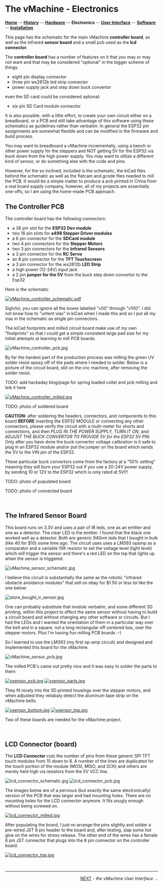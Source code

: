 # The vMachine - Electronics

**[Home](../readme.md)** --
**[History](history.md)** --
**[Hardware](hardware.md)** --
**Electronics** --
**[User Interface](ui.md)** --
**[Software](software.md)** --
**[Installation](installation.md)**


This page has the schematic for the main vMachine **controller board**, as well
as the infrared **sensor board** and a small pcb used as the **lcd connector**.

The **controller board** has a number of features on it that you may or may not
want and that may be considered "optional" in the bigger scheme of things.

- eight pin display connector
- three pin ws2812b led strip connector
- power supply jack and step down buck convertor

even the SD card could be considered optional:

- six pin SD Card module connector

It is also possible, with a little effort, to create your own
circuit either on a breadboard, or a PCB and still take advantage
of this software using these schematics as guidelines rather than
verbatim.  In general the ESP32 pin assignments are somewhat flexible
and can be modified in the firmware and build process.

You may want to breadboard a vMachine incrementally, using a bench or
other power supply for the steppers and NOT getting 5V for the
ESP32 via buck down from the high power supply.  You may want
to utilize a different kind of sensor, or do something else with
the code and pins.

However, for the so inclined, included is the schematic, the kiCad
files behind the schematic as well as the flatcam and gcode files
needed to mill the PCB.  It would be a simple matter to produce a
pcb printed in China from a real board supply company, however, all
of my projects are essentially one-offs, so I am using the home-made
PCB approach.



## The Controller PCB

The controller board has the following connectors:

- a 38 pin slot for the **ESP32 Dev module**
- two 16 pin slots for **a498 Stepper Driver modules**
- a 6 pin connector for the **SDCard module**
- two 4 pin connectors for the **Stepper Motors**
- two 3 pin connectors for the **Infrared Sensors**
- a 3 pin connector for the **RC Servo**
- an 8 pin connector for the **TFT Touchscreen**
- a 3 pin connector for the ws2812b **LED Strip**
- a high power (12-24V) input jack
- a 2 pin **jumper for the 5V** from the buck step down convertor to the Esp32

Here is the schematic

[![vMachine_controller_schematic.pdf](images/vMachine_controller_schematic.jpg)](images/vMachine_controller_schematic.pdf)


Sigh/lol, you can ignore all the boxes labelled "v00" through "v100".
I did not know how to "untent vias" in kiCad when I made this and so
I put all my vias in the schematic as single pin connectors.

The kiCad footprints and milled circuit board make use of my own "footprints" so that
I could get a simple consistent large pad size for my initial attempts at learning
to mill PCB boards.

![vMachine_controller_pcb.jpg](images/vMachine_controller_pcb.jpg)

By far the hardest part of the production process was milling the green UV solder
resist epoxy off of the pads where I needed to solder.  Below is a picture of the circuit
board, still on the cnc machine, after removing the solder resist.

TODO: add hackaday blog/page for spring loaded collet and pcb milling and link it here

[![vMachine_controller_milled.jpg](images/vMachine_controller_milled_resized.jpg)](images/vMachine_controller_milled.jpg)


TODO: photo of soldered board

**CAUTION:** after soldering the headers, connectors, and components
to this board
**BEFORE** inserting the ESP32 MODULE or connecting any other connectors,
please verify the circuit with a multi-meter for shorts and connections,
and then *PLUG IN THE POWER SUPPLY, TURN IT ON, and *ADJUST THE BUCK
CONVERTOR* TO PROVIDE 5V for the ESP32 5V PIN*.
Only after you have done the buck convertor voltage calibration
is it safe to plug in an ESP32 module and/or put the jumper on
the board which sends the 5V to the VIN pin of the ESP32.

These particular buck convertors come from the factory at
a "50% setting" meaning they will burn your ESP32 out if
you use a 20-24V power supply, by sending 10 or 12V to the
ESP32 which is only rated at 5V!!!


TODO: photo of populated board

TODO: photo of connected board

<br>

## The Infrared Sensor Board

This board runs on 3.3V and uses a pair of IR leds, one as an emitter and one
as a detector. The clear LED is the emitter.  I found that the black one worked well as
a detector. Both are generic 940nm leds that I bought in bulk (like 40 for $10)
some time ago.   The circuit uses uses a LM393 opamp as a comparator and
a variable 10K resistor to set the voltage level (light level) which will
trigger the sensor and there's a red LED on the top that lights up when the
sensor is triggered.

![vMachine_sensor_schematic.jpg](images/vMachine_sensor_schematic.jpg)

I believe this circuit is substantially the same as the robotic "infrared
obstacle avoidance modules" that sell on ebay for $1.50 or less lol like
the one below:

![store_bought_ir_sensor.jpg](images/store_bought_ir_sensor.jpg)

One can probably substitute that module verbatim, and some different 3D printing,
within this project to effect the same sensor without having to build a circuit board
and without changing any other software or circuits.  But I had the LEDs and I wanted
the orientation of them in a particular way over the belt and in a square, not a long
rectangular off centered box, over the stepper motors. Plus I'm having fun milling
PCB boards :-)

So I learned to use the LM393 (my first op-amp circuit) and designed and
implemented this board for the vMachine.

![vMachine_sensor_pcb.jpg](images/vMachine_sensor_pcb.jpg)

The milled PCB's came out pretty nice and it was easy to solder the parts to them:

[![vsensor_pcb.jpg](images/vsensor_pcb_resized.jpg)](images/vsensor_pcb.jpg)
[![vsensor_parts.jpg](images/vsensor_parts_resized.jpg)](images/vsensor_parts.jpg)

They fit nicely into the 3D printed housings over the stepper motors,
and when adjusted they reliabaly detect the aluminum tape strip on the
vMachine belts.


[![vsensor_bottom.jpg](images/vsensor_bottom_resized.jpg)](images/vsensor_bottom.jpg)
[![vsensor_top.jpg](images/vsensor_top_resized.jpg)](images/vsensor_top.jpg)

Two of these boards are needed for the vMachine project.

<br>

## LCD Connector (board)

The **LCD Connector** cuts the number of pins from these generic SPI TFT touch
modules from 15 down to 8.   A number of the lines are duplicated for the
touch portion of the module (MOSI, MISO, and SCK) and others are merely held
high via resistors from the 5V VCC line.

![lcd_connector_schematic.jpg](images/lcd_connector_schematic.jpg)
![lcd_connector_pcb.jpg](images/lcd_connector_pcb.jpg)

The images below are of a pervious (but exactly the same electronically) version
of the PCB that was larger and had mounting holes.  There are no mounting holes
for the LCD connector anymore.  It fits snugly enough without being screwed on.

[![lcd_connector_milled.jpg](images/lcd_connector_milled_resized.jpg)](images/lcd_connector_milled.jpg)

After populating the board, I just re-arrange the pins slightly and
solder a pre-wired JST 8 pin header to the board and, after testing,
slap some hot glue on the wires  for stress release.  The other end
of the wires has a female 8 pin JST connector that plugs into the 8 pin
connector on the controller board.

[![lcd_connector_top.jpg](images/lcd_connector_top_resized.jpg)](images/lcd_connector_top.jpg)



<br>
<hr>
<div style="text-align: right">
<a href='software.md'>NEXT</a><i> - the vMachine User Interface ...</i>
</div>
